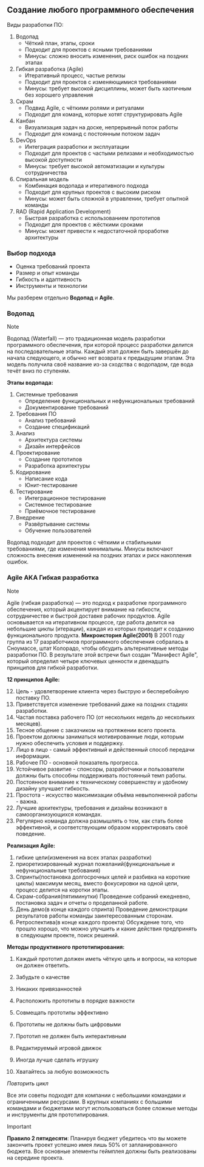 ## **Создание любого программного обеспечения**

Виды разработки ПО:
1. Водопад
   - Чёткий план, этапы, сроки
   - Подходит для проектов с ясными требованиями
   - Минусы: сложно вносить изменения, риск ошибок на поздних этапах
2. Гибкая разработка (Agile)
    - Итеративный процесс, частые релизы
    - Подходит для проектов с изменяющимися требованиями
    - Минусы: требует высокой дисциплины, может быть хаотичным без хорошего управления
3. Скрам
    - Подвид Agile, с чёткими ролями и ритуалами
    - Подходит для команд, которые хотят структурировать Agile
4. Канбан
    - Визуализация задач на доске, непрерывный поток работы
    - Подходит для команд с постоянным потоком задач
5. DevOps
    - Интеграция разработки и эксплуатации
    - Подходит для проектов с частыми релизами и необходимостью высокой доступности
    - Минусы: требует высокой автоматизации и культуры сотрудничества
6. Спиральная модель
    - Комбинация водопада и итеративного подхода
    - Подходит для крупных проектов с высоким риском
    - Минусы: может быть сложной в управлении, требует опытной команды
7. RAD (Rapid Application Development)
    - Быстрая разработка с использованием прототипов
    - Подходит для проектов с жёсткими сроками
    - Минусы: может привести к недостаточной проработке архитектуры
### Выбор подхода
- Оценка требований проекта
- Размер и опыт команды
- Гибкость и адаптивность
- Инструменты и технологии

Мы разберем отдельно **Водопад** и **Agile**.

### Водопад
>[!Note]
> Водопад (Waterfall) — это традиционная модель разработки программного обеспечения, при которой процесс разработки делится на последовательные этапы. Каждый этап должен быть завершён до начала следующего, и обычно нет возврата к предыдущим этапам. Эта модель получила своё название из-за сходства с водопадом, где вода течёт вниз по ступеням.

**Этапы водопада:**
1. Системные требования
   - Определение функциональных и нефункциональных требований
   - Документирование требований
2. Требования ПО
    - Анализ требований
    - Создание спецификаций
3. Анализ
   - Архитектура системы
   - Дизайн интерфейсов
4. Проектирование
   - Создание прототипов
   - Разработка архитектуры
5. Кодирование
    - Написание кода
    - Юнит-тестирование
6. Тестирование
    - Интеграционное тестирование
    - Системное тестирование
    - Приёмочное тестирование
7. Внедрение
    - Развёртывание системы
    - Обучение пользователей

Водопад подходит для проектов с чёткими и стабильными требованиями, где изменения минимальны. Минусы включают сложность внесения изменений на поздних этапах и риск накопления ошибок.

### Agile AKA Гибкая разработка
>[!Note]
> Agile (гибкая разработка) — это подход к разработке программного обеспечения, который акцентирует внимание на гибкости, сотрудничестве и быстрой доставке рабочих продуктов. Agile основывается на итеративном процессе, где работа делится на небольшие циклы (итерации), каждая из которых приводит к созданию функционального продукта.
**Микроистория Agile(2001)**
В 2001 году группа из 17 разработчиков программного обеспечения собралась в Сноумассе, штат Колорадо, чтобы обсудить альтернативные методы разработки ПО. В результате этой встречи был создан "Манифест Agile", который определил четыре ключевых ценности и двенадцать принципов для гибкой разработки.

**12 принципов Agile:**

12. Цель - удовлетворение клиента через быструю и бесперебойную поставку ПО.
11. Приветствуется изменение требований даже на поздних стадиях разработки.
10. Частая поставка рабочего ПО (от нескольких недель до нескольких месяцев).
9. Тесное общение с заказчиком на протяжении всего проекта.
8. Проектом должны заниматься мотивированные люди, которым нужно обеспечить условия и поддержку.
7. Лицо в лицо - самый эффективный и действенный способ передачи информации.
6. Рабочее ПО - основной показатель прогресса.
5. Устойчивое развитие - спонсоры, разработчики и пользователи должны быть способны поддерживать постоянный темп работы.
4. Постоянное внимание к техническому совершенству и удобному дизайну улучшает гибкость.
3. Простота - искусство максимизации объёма невыполненной работы - важна.
2. Лучшие архитектуры, требования и дизайны возникают в самоорганизующихся командах.
1. Регулярно команда должна размышлять о том, как стать более эффективной, и соответствующим образом корректировать своё поведение.

**Реализация Agile:**
1. гибкие цели(изменения на всех этапах разработки)
2. приоретизированный журнал пожеланий(функциональные и нефункциональные требования)
3. Спринты(постановка долгосрочных целей и разбивка на короткие циклы)
максимум месяц, вместо фокусировки на одной цели, процесс делится на коротки этапы.
4. Скрам-собрания(пятиминутки)
Проведение собраний ежедневно, постановка задач и отчеты о проделанной работе.
5. День демо(в конце каждого спринта)
Проведение демонстрации результатов работы команды заинтересованным сторонам.
6. Ретроспектива(в конце каждого проекта)
Обсуждение того, что прошло хорошо, что можно улучшить и какие действия предпринять в следующем проекте, поиск решений.

**Методы продуктивного прототипирования:**
1. Каждый прототип должен иметь чёткую цель и вопросы, на которые он должен ответить.

2. Забудьте о качестве

3. Никаких привязанностей

4. Расположить прототипы в порядке важности

5. Совмещать прототипы эффективно

6. Прототипы не должны быть цифровыми

7. Прототип не должен быть интерактивным

8. Редактируемый игровой движок

9. Иногда лучше сделать игрушку

10. Хватайтесь за любую возможность

*Повторить цикл*

Все эти советы подходят для компании с небольшими командами и ограниченными ресурсами. В крупных компаниях с большими командами и бюджетами могут использоваться более сложные методы и инструменты для прототипирования.

>[!Important]
> **Правило 2 пятидесяти**:
> Планируя бюджет убедитесь что  вы можете закончить проект успешно имея лишь 50% от запланированного бюджета.
> Все основные элементы геймплея должны быть реализованы на середине проекта.